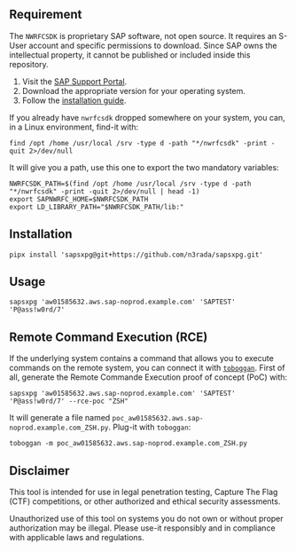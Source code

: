 

## Requirement

The `NWRFCSDK` is proprietary SAP software, not open source. It requires an S-User account and specific permissions to download. Since SAP owns the intellectual property, it cannot be published or included inside this repository.

1. Visit the [SAP Support Portal](https://support.sap.com/en/product/connectors/nwrfcsdk.html).
2. Download the appropriate version for your operating system.
3. Follow the [installation guide](https://community.sap.com/t5/technology-blog-posts-by-members/connecting-python-with-sap-step-by-step-guide/ba-p/13452893).

If you already have `nwrfcsdk` dropped somewhere on your system, you can, in a Linux environment, find-it with:

```shell
find /opt /home /usr/local /srv -type d -path "*/nwrfcsdk" -print -quit 2>/dev/null
```

It will give you a path, use this one to export the two mandatory variables:
```shell
NWRFCSDK_PATH=$(find /opt /home /usr/local /srv -type d -path "*/nwrfcsdk" -print -quit 2>/dev/null | head -1)
export SAPNWRFC_HOME=$NWRFCSDK_PATH
export LD_LIBRARY_PATH="$NWRFCSDK_PATH/lib:"
```

## Installation

```shell
pipx install 'sapsxpg@git+https://github.com/n3rada/sapsxpg.git'
```

## Usage

```shell
sapsxpg 'aw01585632.aws.sap-noprod.example.com' 'SAPTEST' 'P@ass!w0rd/7'
```

## Remote Command Execution (RCE)

If the underlying system contains a command that allows you to execute commands on the remote system, you can connect it with [`toboggan`](https://github.com/n3rada/toboggan). First of all, generate the Remote Commande Execution proof of concept (PoC) with:
```shell
sapsxpg 'aw01585632.aws.sap-noprod.example.com' 'SAPTEST' 'P@ass!w0rd/7' --rce-poc "ZSH"
```

It will generate a file named `poc_aw01585632.aws.sap-noprod.example.com_ZSH.py`. Plug-it with `toboggan`:

```shell
toboggan -m poc_aw01585632.aws.sap-noprod.example.com_ZSH.py
```

## Disclaimer

This tool is intended for use in legal penetration testing, Capture The Flag (CTF) competitions, or other authorized and ethical security assessments.

Unauthorized use of this tool on systems you do not own or without proper authorization may be illegal. Please use-it responsibly and in compliance with applicable laws and regulations.


